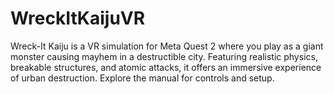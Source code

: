 # WreckItKaijuVR
Wreck-It Kaiju is a VR simulation for Meta Quest 2 where you play as a giant monster causing mayhem in a destructible city. Featuring realistic physics, breakable structures, and atomic attacks, it offers an immersive experience of urban destruction. Explore the manual for controls and setup.
